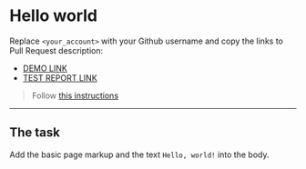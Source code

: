 # Hello world
Replace `<your_account>` with your Github username and copy the links to Pull Request description:
- [DEMO LINK](https://dianasheptak.github.io/layout_hello--world/)
- [TEST REPORT LINK](https://dianasheptak.github.io/layout_hello--world/report/html_report/)

> Follow [this instructions](https://mate-academy.github.io/layout_task-guideline/#how-to-solve-the-layout-tasks-on-github)
___

## The task
Add the basic page markup and the text `Hello, world!` into the body.
